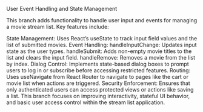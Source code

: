 User Event Handling and State Management

This branch adds functionality to handle user input and events for managing a movie stream list. Key features include:

State Management: Uses React’s useState to track input field values and the list of submitted movies.
Event Handling:
handleInputChange: Updates input state as the user types.
handleSubmit: Adds non-empty movie titles to the list and clears the input field.
handleRemove: Removes a movie from the list by index.
Dialog Control: Implements state-based dialog boxes to prompt users to log in or subscribe before accessing restricted features.
Routing: Uses useNavigate from React Router to navigate to pages like the cart or movie list when actions are triggered.
Security Enforcement: Ensures that only authenticated users can access protected views or actions like saving a list.
This branch focuses on improving interactivity, stateful UI behavior, and basic user access control within the stream list application.